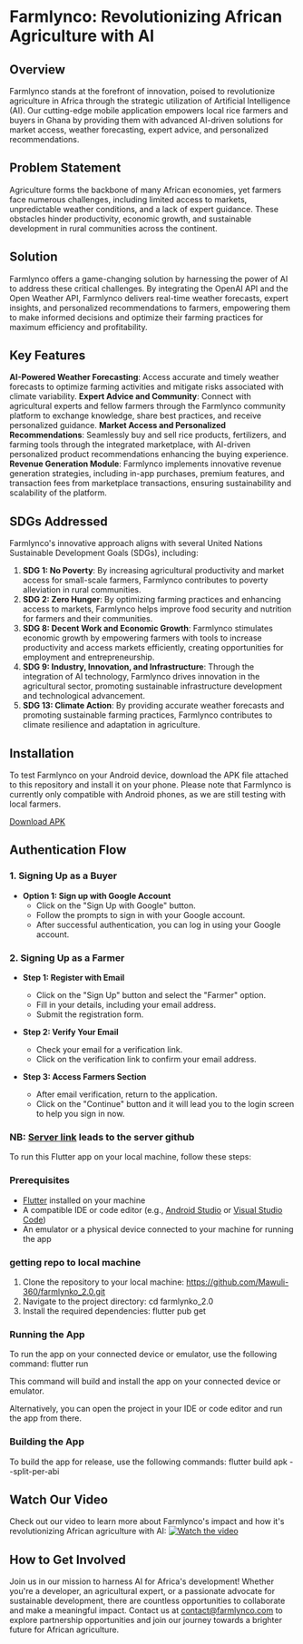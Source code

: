 # Farmlynco: Revolutionizing African Agriculture with AI

## Overview
Farmlynco stands at the forefront of innovation, poised to revolutionize agriculture in Africa through the strategic utilization of Artificial Intelligence (AI). Our cutting-edge mobile application empowers local rice farmers and buyers in Ghana by providing them with advanced AI-driven solutions for market access, weather forecasting, expert advice, and personalized recommendations.

## Problem Statement
Agriculture forms the backbone of many African economies, yet farmers face numerous challenges, including limited access to markets, unpredictable weather conditions, and a lack of expert guidance. These obstacles hinder productivity, economic growth, and sustainable development in rural communities across the continent.

## Solution
Farmlynco offers a game-changing solution by harnessing the power of AI to address these critical challenges. By integrating the OpenAI API and the Open Weather API, Farmlynco delivers real-time weather forecasts, expert insights, and personalized recommendations to farmers, empowering them to make informed decisions and optimize their farming practices for maximum efficiency and profitability.

## Key Features
 **AI-Powered Weather Forecasting**: Access accurate and timely weather forecasts to optimize farming activities and mitigate risks associated with climate variability.
 **Expert Advice and Community**: Connect with agricultural experts and fellow farmers through the Farmlynco community platform to exchange knowledge, share best practices, and receive personalized guidance.
 **Market Access and Personalized Recommendations**: Seamlessly buy and sell rice products, fertilizers, and farming tools through the integrated marketplace, with AI-driven personalized product recommendations enhancing the buying experience.
 **Revenue Generation Module**: Farmlynco implements innovative revenue generation strategies, including in-app purchases, premium features, and transaction fees from marketplace transactions, ensuring sustainability and scalability of the platform.

## SDGs Addressed
Farmlynco's innovative approach aligns with several United Nations Sustainable Development Goals (SDGs), including:
1. **SDG 1: No Poverty**: By increasing agricultural productivity and market access for small-scale farmers, Farmlynco contributes to poverty alleviation in rural communities.
2. **SDG 2: Zero Hunger**: By optimizing farming practices and enhancing access to markets, Farmlynco helps improve food security and nutrition for farmers and their communities.
3. **SDG 8: Decent Work and Economic Growth**: Farmlynco stimulates economic growth by empowering farmers with tools to increase productivity and access markets efficiently, creating opportunities for employment and entrepreneurship.
4. **SDG 9: Industry, Innovation, and Infrastructure**: Through the integration of AI technology, Farmlynco drives innovation in the agricultural sector, promoting sustainable infrastructure development and technological advancement.
5. **SDG 13: Climate Action**: By providing accurate weather forecasts and promoting sustainable farming practices, Farmlynco contributes to climate resilience and adaptation in agriculture.

## Installation
To test Farmlynco on your Android device, download the APK file attached to this repository and install it on your phone. Please note that Farmlynco is currently only compatible with Android phones, as we are still testing with local farmers.

[Download APK](https://drive.google.com/file/d/1Lz_prH7KX4H3eYbxhOweMhcuU0c_D8T-/view?usp=sharing)


## Authentication Flow

### 1. Signing Up as a Buyer
- **Option 1: Sign up with Google Account**
  - Click on the "Sign Up with Google" button.
  - Follow the prompts to sign in with your Google account.
  - After successful authentication, you can log in using your Google account.

### 2. Signing Up as a Farmer
- **Step 1: Register with Email**
  - Click on the "Sign Up" button and select the "Farmer" option.
  - Fill in your details, including your email address.
  - Submit the registration form.
  
- **Step 2: Verify Your Email**
  - Check your email for a verification link.
  - Click on the verification link to confirm your email address.
  
- **Step 3: Access Farmers Section**
  - After email verification, return to the application.
  - Click on the "Continue" button and it will lead you to the login screen to help you sign in now.


### NB: [Server link](https://github.com/Mawuli-360/newton_hackthon.git) leads to the server github

To run this Flutter app on your local machine, follow these steps:

### Prerequisites

- [Flutter](https://flutter.dev/docs/get-started/install) installed on your machine
- A compatible IDE or code editor (e.g., [Android Studio](https://developer.android.com/studio) or [Visual Studio Code](https://code.visualstudio.com/))
- An emulator or a physical device connected to your machine for running the app

### getting repo to local machine

1. Clone the repository to your local machine: https://github.com/Mawuli-360/farmlynko_2.0.git
2. Navigate to the project directory: cd farmlynko_2.0
3. Install the required dependencies: flutter pub get

### Running the App

To run the app on your connected device or emulator, use the following command: flutter run

This command will build and install the app on your connected device or emulator.

Alternatively, you can open the project in your IDE or code editor and run the app from there.

### Building the App

To build the app for release, use the following commands: flutter build apk --split-per-abi


## Watch Our Video
Check out our video to learn more about Farmlynco's impact and how it's revolutionizing African agriculture with AI:
[![Watch the video](https://img.youtube.com/vi/jTdjS7zAq14/0.jpg)](https://youtu.be/jTdjS7zAq14)




## How to Get Involved
Join us in our mission to harness AI for Africa's development! Whether you're a developer, an agricultural expert, or a passionate advocate for sustainable development, there are countless opportunities to collaborate and make a meaningful impact. Contact us at [contact@farmlynco.com](frederickminta@gmail.com) to explore partnership opportunities and join our journey towards a brighter future for African agriculture.
